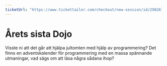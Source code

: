 ```yaml
---
ticketUrl: "https://www.tickettailor.com/checkout/new-session/id/2982673/chk/c902/"
---
```


# Årets sista Dojo
Visste ni att det går att hjälpa jultomten med hjälp av programmering?
Det finns en adventskalender för programmering med en massa spännande utmaningar, vad sägs om att läsa några sådana ihop?